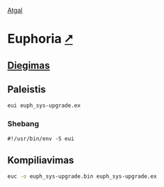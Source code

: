 [Atgal](./readme.md)

# Euphoria [&#x2B67;](https://openeuphoria.org/)

## [Diegimas](../install/euph_readme.md)

## Paleistis

```bash
eui euph_sys-upgrade.ex
```

### Shebang

```shebang
#!/usr/bin/env -S eui
```

## Kompiliavimas

```bash
euc -o euph_sys-upgrade.bin euph_sys-upgrade.ex
```
